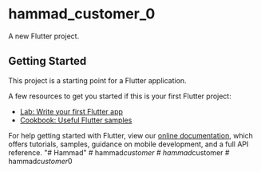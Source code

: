 # hammad_customer_0

A new Flutter project.

## Getting Started

This project is a starting point for a Flutter application.

A few resources to get you started if this is your first Flutter project:

- [Lab: Write your first Flutter app](https://flutter.dev/docs/get-started/codelab)
- [Cookbook: Useful Flutter samples](https://flutter.dev/docs/cookbook)

For help getting started with Flutter, view our
[online documentation](https://flutter.dev/docs), which offers tutorials,
samples, guidance on mobile development, and a full API reference.
"# Hammad" 
#   h a m m a d _ c u s t o m e r  
 #   h a m m a d _ c u s t o m e r  
 #   h a m m a d _ c u s t o m e r _ 0  
 